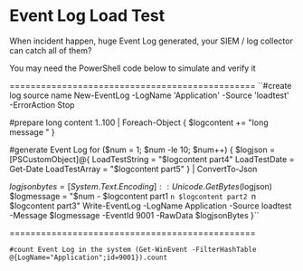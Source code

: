 # Event Log Load Test

When incident happen, huge Event Log generated, your SIEM / log collector can catch all of them?

You may need the PowerShell code below to simulate and verify it

===============================================
``#create log source name
New-EventLog -LogName 'Application' -Source 'loadtest' -ErrorAction Stop

#prepare long content
1..100 | Foreach-Object {
  $logcontent += "long message "
}

#generate Event Log
for ($num = 1; $num -le 10; $num++)
{
  $logjson = [PSCustomObject]@{
    LoadTestString = "$logcontent part4"
    LoadTestDate = Get-Date
    LoadTestArray = "$logcontent part5"
  } | ConvertTo-Json

  $logjsonbytes = [System.Text.Encoding]::Unicode.GetBytes($logjson)
  $logmessage = "$num - $logcontent part1 `n $logcontent part2 `n $logcontent part3"
  Write-EventLog -LogName Application -Source loadtest -Message $logmessage -EventId 9001 -RawData $logjsonBytes
}``

===============================================

``#count Event Log in the system
(Get-WinEvent -FilterHashTable @{LogName="Application";id=9001}).count``
